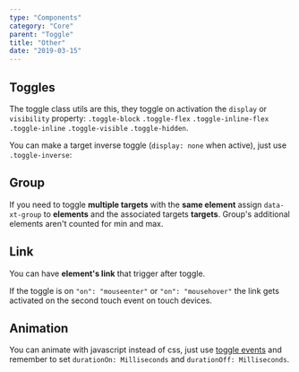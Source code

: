 ```yaml
---
type: "Components"
category: "Core"
parent: "Toggle"
title: "Other"
date: "2019-03-15"
---
```


## Toggles

The toggle class utils are this, they toggle on activation the `display` or `visibility` property: `.toggle-block` `.toggle-flex` `.toggle-inline-flex` `.toggle-inline` `.toggle-visible` `.toggle-hidden`.

You can make a target inverse toggle (`display: none` when active), just use `.toggle-inverse`:

<demo>
  <demovanilla src="vanilla/components/toggle/inverse">
  </demovanilla>
</demo>

## Group

If you need to toggle **multiple targets** with the **same element** assign `data-xt-group` to **elements** and the associated targets **targets**. Group's additional elements aren't counted for min and max.

<demo>
  <demovanilla src="vanilla/components/toggle/group">
  </demovanilla>
</demo>

## Link

You can have **element's link** that trigger after toggle.

If the toggle is on `"on": "mouseenter"` or `"on": "mousehover"` the link gets activated on the second touch event on touch devices.

<demo>
  <demovanilla src="vanilla/components/toggle/with-link">
  </demovanilla>
  <demovanilla src="vanilla/components/toggle/with-link-hover">
  </demovanilla>
</demo>

## Animation

You can animate with javascript instead of css, just use [toggle events](/components/toggle/api#events) and remember to set `durationOn: Milliseconds` and `durationOff: Milliseconds`.

<demo>
  <demovanilla src="vanilla/components/toggle/animation-js">
  </demovanilla>
</demo>

